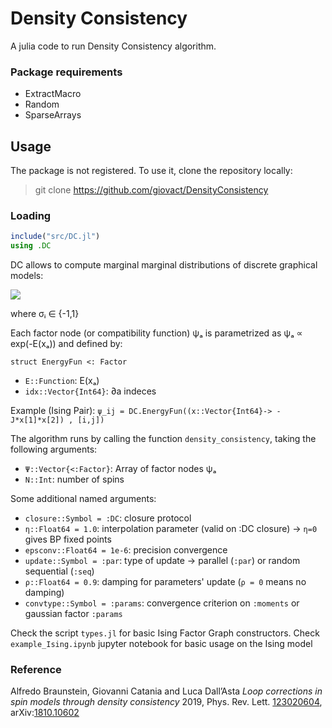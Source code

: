 # Density Consistency

A julia code to run Density Consistency algorithm.

### Package requirements
- ExtractMacro
- Random
- SparseArrays

## Usage
The package is not registered. To use it, clone the repository locally:
> git clone https://github.com/giovact/DensityConsistency

### Loading
```julia
include("src/DC.jl")
using .DC
```

DC allows to compute marginal marginal distributions of discrete graphical models:

<img src="https://render.githubusercontent.com/render/math?math=p\left(\boldsymbol{\sigma}\right) = \frac{1}{Z}\prod_{a}\psi_{a}\left(\boldsymbol{\sigma}_{a}\right)">

where σᵢ ∈ {-1,1}


Each factor node (or compatibility function) ψₐ is parametrized as ψₐ ∝ exp(-E(xₐ))  and defined by:

`struct EnergyFun <: Factor`
* `E::Function`: E(xₐ)
* `idx::Vector{Int64}`: ∂a indeces

Example (Ising Pair):
`ψ_ij = DC.EnergyFun((x::Vector{Int64}-> -J*x[1]*x[2]) , [i,j])`


The algorithm runs by calling the function ``density_consistency``, taking the following arguments:

* `Ψ::Vector{<:Factor}`: Array of factor nodes ψₐ
* `N::Int`: number of spins

Some additional named arguments:

* `closure::Symbol = :DC`: closure protocol
* `η::Float64 = 1.0`: interpolation parameter (valid on :DC closure) -> ``η=0`` gives BP fixed points
* `epsconv::Float64 = 1e-6`: precision convergence
* `update::Symbol = :par`: type of update -> parallel (`:par`) or random sequential (`:seq`)
* `ρ::Float64 = 0.9`: damping for parameters' update (`ρ = 0` means no damping)
* `convtype::Symbol = :params`: convergence criterion on `:moments` or  gaussian factor `:params`


Check the script `types.jl` for basic Ising Factor Graph constructors.
Check `example_Ising.ipynb` jupyter notebook for basic usage on the Ising model


### Reference
Alfredo Braunstein, Giovanni Catania and Luca Dall’Asta
*Loop corrections in spin models through density consistency*
2019, Phys. Rev. Lett. [123020604][papero], arXiv:[1810.10602][paperoarxiv]


[papero]: <https://journals.aps.org/prl/abstract/10.1103/PhysRevLett.123.020604>
[paperoarxiv]: <https://arxiv.org/abs/1810.10602>
[example_notebook]: <https://arxiv.org/abs/1810.10602>
